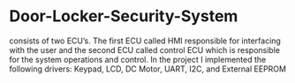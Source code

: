 # Door-Locker-Security-System
consists of two ECU’s. The first ECU called HMI responsible for interfacing with the user and the second ECU called control ECU which is responsible for the system operations and control. In the project I implemented the following drivers: Keypad, LCD, DC Motor, UART, I2C, and External EEPROM
